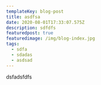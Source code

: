 ```yaml
---
templateKey: blog-post
title: asdfsa
date: 2020-08-01T17:33:07.575Z
description: sdfdfs
featuredpost: true
featuredimage: /img/blog-index.jpg
tags:
  - sdfa
  - sdadas
  - asdsad
---
```

dsfadsfdfs